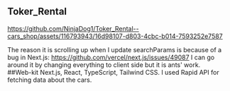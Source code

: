 ## Toker_Rental


https://github.com/NinjaDog1/Toker_Rental--cars_shop/assets/116793943/16d98107-d803-4cbc-b014-7593252e7587

The reason it is scrolling up when I update searchParams is because of a bug in Next.js:
https://github.com/vercel/next.js/issues/49087
I can go around it by changing everything to client side but it is ants' work.  
##Web-kit
Next.js, React, TypeScript, Tailwind CSS.
I used Rapid API for fetching data about the cars.
